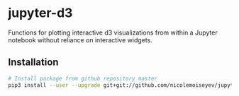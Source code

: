 # jupyter-d3

Functions for plotting interactive d3 visualizations from within a Jupyter notebook without reliance on interactive widgets.

## Installation

```bash
# Install package from github repository master
pip3 install --user --upgrade git+git://github.com/nicolemoiseyev/jupyter-d3.git
```
